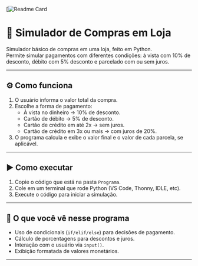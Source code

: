 [![Readme Card](https://github-readme-stats.vercel.app/api/pin/?username=ManoelMarques10/simulador-de-compras-em-lojas)
# 🛒 Simulador de Compras em Loja 


Simulador básico de compras em uma loja, feito em Python.  
Permite simular pagamentos com diferentes condições: à vista com 10% de desconto, débito com 5% desconto e parcelado com ou sem juros.

---

## ⚙️ Como funciona

1. O usuário informa o valor total da compra.
2. Escolhe a forma de pagamento:
   - À vista no dinheiro → 10% de desconto.
   - Cartão de débito → 5% de desconto.
   - Cartão de crédito em até 2x → sem juros.
   - Cartão de crédito em 3x ou mais → com juros de 20%.
3. O programa calcula e exibe o valor final e o valor de cada parcela, se aplicável.

---

## ▶️ Como executar

1. Copie o código que está na pasta `Programa`.
2. Cole em um terminal que rode Python (VS Code, Thonny, IDLE, etc).
3. Execute o código para iniciar a simulação.

---

## 🧠 O que você vê nesse programa

- Uso de condicionais (`if/elif/else`) para decisões de pagamento.
- Cálculo de porcentagens para descontos e juros.
- Interação com o usuário via `input()`.
- Exibição formatada de valores monetários.

---

